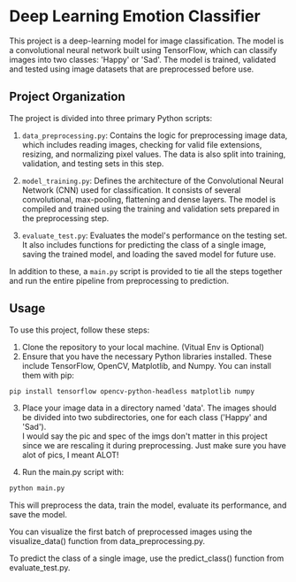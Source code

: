 # Deep Learning Emotion Classifier

This project is a deep-learning model for image classification. The model is a convolutional neural network built using TensorFlow, which can classify images into two classes: 'Happy' or 'Sad'. The model is trained, validated and tested using image datasets that are preprocessed before use.

## Project Organization

The project is divided into three primary Python scripts:

1. `data_preprocessing.py`: Contains the logic for preprocessing image data, which includes reading images, checking for valid file extensions, resizing, and normalizing pixel values. The data is also split into training, validation, and testing sets in this step.

2. `model_training.py`: Defines the architecture of the Convolutional Neural Network (CNN) used for classification. It consists of several convolutional, max-pooling, flattening and dense layers. The model is compiled and trained using the training and validation sets prepared in the preprocessing step.

3. `evaluate_test.py`: Evaluates the model's performance on the testing set. It also includes functions for predicting the class of a single image, saving the trained model, and loading the saved model for future use.

In addition to these, a `main.py` script is provided to tie all the steps together and run the entire pipeline from preprocessing to prediction.

## Usage

To use this project, follow these steps:

1. Clone the repository to your local machine. (Vitual Env is Optional)
2. Ensure that you have the necessary Python libraries installed. These include TensorFlow, OpenCV, Matplotlib, and Numpy. You can install them with pip:   
   
```bash
pip install tensorflow opencv-python-headless matplotlib numpy
```  
3. Place your image data in a directory named 'data'. The images should be divided into two subdirectories, one for each class ('Happy' and 'Sad').   
   I would say the pic and spec of the imgs don't matter in this project since we are rescaling it during preprocessing. Just make sure you have alot of pics, I meant ALOT!    

5. Run the main.py script with:
```bash
python main.py
```
This will preprocess the data, train the model, evaluate its performance, and save the model.

You can visualize the first batch of preprocessed images using the visualize_data() function from data_preprocessing.py.

To predict the class of a single image, use the predict_class() function from evaluate_test.py.  


